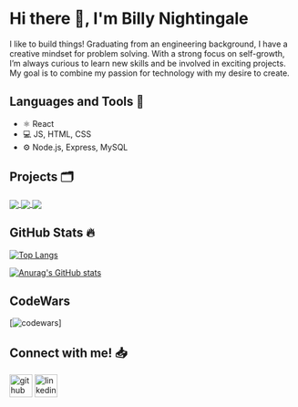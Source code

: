 # Hi there 👋, I'm Billy Nightingale
I like to build things! Graduating from an engineering background, I have a creative mindset for problem solving. With a strong focus on self-growth, I’m always curious to learn new skills and be involved in exciting projects. My goal is to combine my passion for technology with my desire to create.

## Languages and Tools 📖
* ⚛️ React 
* 💻 JS, HTML, CSS
* ⚙️ Node.js, Express, MySQL

## Projects 🗂
<!-- 
<a href="https://github.com/hoolby/Trowit">
  <img align="center" src="https://github-readme-stats.vercel.app/api/pin/?username=hoolby&repo=Trowit&theme=highcontrast" />
</a> -->

<a href="https://github.com/Billy-Night/world_surf_journal">
  <img align="center" src="https://github-readme-stats.vercel.app/api/pin/?username=Billy-Night&repo=world_surf_journal&theme=highcontrast" />
</a>

<a href="https://github.com/Billy-Night/weather-wise-app">
  <img align="center" src="https://github-readme-stats.vercel.app/api/pin/?username=Billy-Night&repo=weather_wise_app&theme=highcontrast" />
</a>

<a href="https://github.com/Billy-Night/InterLink">
  <img align="center" src="https://github-readme-stats.vercel.app/api/pin/?username=Billy-Night&repo=InterLink&theme=highcontrast" />
</a>


## GitHub Stats 🔥

[![Top Langs](https://github-readme-stats.vercel.app/api/top-langs/?username=Billy-Night&show_icons=true&theme=highcontrast)](https://github.com/anuraghazra/github-readme-stats)

[![Anurag's GitHub stats](https://github-readme-stats.vercel.app/api?username=Billy-Night&count_private=true&show_icons=true&theme=highcontrast)](https://github.com/anuraghazra/github-readme-stats)

## CodeWars

[<img src='https://www.codewars.com/users/Cyber-surf/badges/large' alt='codewars' height='auto'>]

## Connect with me! 📥

[<img src='https://cdn.jsdelivr.net/npm/simple-icons@3.0.1/icons/github.svg' alt='github' height='40'>](https://github.com/Billy-Night)  [<img src='https://static-exp1.licdn.com/sc/h/9wzc6pgtn06j7dubaufd5wbwv' alt='linkedin' height='40'>](https://www.linkedin.com/in/billynightingale) 
<!-- [<img src='https://cdn-icons.flaticon.com/png/512/3256/premium/3256013.png?token=exp=1660905726~hmac=f1492410e8ac5d2f4610d2fe10102cf0' alt='twitter' height='40'>](https://twitter.com/billymnighting1)   -->
